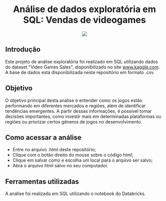 <div align="center">

# Análise de dados exploratória em SQL: Vendas de videogames

<img src="https://user-images.githubusercontent.com/129882966/230080306-f5545bd1-ef90-47fd-b5b8-dcd191461028.png">
</div>

## Introdução

Este projeto de análise exploratória foi realizado em SQL utilizando dados do dataset "Video Games Sales", disponibilizado no site www.kaggle.com. <br>
A base de dados está disponibilizada neste repositório em formato .csv

## Objetivo

O objetivo principal desta análise é entender como os jogos estão performando em diferentes mercados e regiões, além de identificar tendências emergentes. A partir dessas informações, é possível tomar decisões importantes, como investir mais em determinadas plataformas ou regiões ou priorizar certos gêneros de jogos no desenvolvimento.

## Como acessar a análise

* Entre no arquivo .html deste repositório;
* Clique com o botão direito do mouse sobre o código html;
* Clique em salvar como e escolha um local para o arquivo ser salvo;
* Abra o arquivo html salvo no seu computador.

## Ferramentas utilizadas

A análise foi realizada em SQL utilizando o notebook do Databricks.

